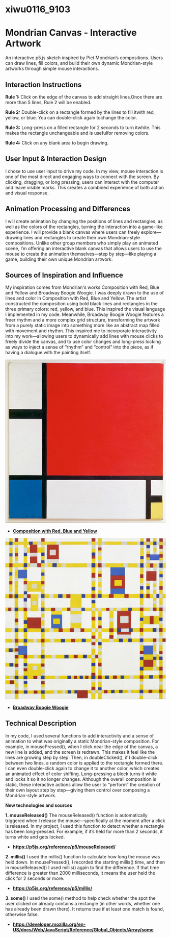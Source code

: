 # xiwu0116_9103
# Mondrian Canvas - Interactive Artwork

An interactive p5.js sketch inspired by Piet Mondrian’s compositions. Users can draw lines, fill colors, and build their own dynamic Mondrian-style artworks through simple mouse interactions.

## Interaction Instructions

**Rule 1:** Click on the edge of the canvas to add straight lines.Once there are more than 5 lines, Rule 2 will be enabled.

**Rule 2:** Double-click on a rectangle formed by the lines to fill itwith red, yellow, or blue. You can double-click again tochange the color.

**Rule 3:** Long-press on a filled rectangle for 2 seconds to turn itwhite. This makes the rectangle unchangeable and is usefulfor removing colors.

**Rule 4:** Click on any blank area to begin drawing.

## User Input & Interaction Design

I chose to use user input to drive my code. In my view, mouse interaction is one of the most direct and engaging ways to connect with the screen. By clicking, dragging, or long pressing, users can interact with the computer and leave visible marks. This creates a combined experience of both action and visual response.

## Animation Processing and Differences

I will create animation by changing the positions of lines and rectangles, as well as the colors of the rectangles, turning the interaction into a game-like experience. I will provide a blank canvas where users can freely explore—drawing lines and rectangles to create their own Mondrian-style compositions. Unlike other group members who simply play an animated scene, I’m offering an interactive blank canvas that allows users to use the mouse to create the animation themselves—step by step—like playing a game, building their own unique Mondrian artwork.

## Sources of Inspiration and Influence

My inspiration comes from Mondrian's works Composition with Red, Blue and Yellow and Broadway Boogie Woogie. I was deeply drawn to the use of lines and color in Composition with Red, Blue and Yellow. The artist constructed the composition using bold black lines and rectangles in the three primary colors: red, yellow, and blue. This inspired the visual language I implemented in my code. Meanwhile, Broadway Boogie Woogie features a freer rhythm and a more complex grid structure, transforming the artwork from a purely static image into something more like an abstract map filled with movement and rhythm. This inspired me to incorporate interactivity into my work—allowing users to dynamically add lines with mouse clicks to freely divide the canvas, and to use color changes and long-press locking as ways to inject a sense of “rhythm” and “control” into the piece, as if having a dialogue with the painting itself.

![Composition with Red, Blue and Yellow](Image/Mondrian_Composition_II_in_Red,_Blue,_and_Yellow.jpg)

- **[Composition with Red, Blue and Yellow](https://en.wikipedia.org/wiki/Composition_with_Red_Blue_and_Yellow)**

![Broadway Boogie Woogie](Image/Broadway_Boogie_Woogie.jpeg)

- **[Broadway Boogie Woogie](https://en.wikipedia.org/wiki/Broadway_Boogie_Woogie)**

## Technical Description

In my code, I used several functions to add interactivity and a sense of animation to what was originally a static Mondrian-style composition. For example, in mousePressed(), when I click near the edge of the canvas, a new line is added, and the screen is redrawn. This makes it feel like the lines are growing step by step. Then, in doubleClicked(), if I double-click between two lines, a random color is applied to the rectangle formed there. I can even double-click again to change it to another color, which creates an animated effect of color shifting. Long-pressing a block turns it white and locks it so it no longer changes. Although the overall composition is static, these interactive actions allow the user to “perform” the creation of their own layout step by step—giving them control over composing a Mondrian-style artwork.

**New technologies and sources**

**1. mouseReleased()**
The mouseReleased() function is automatically triggered when I release the mouse—specifically at the moment after a click is released. In my project, I used this function to detect whether a rectangle has been long-pressed. For example, if it’s held for more than 2 seconds, it turns white and gets locked.
- **https://p5js.org/reference/p5/mouseReleased/**

**2. millis()**
I used the millis() function to calculate how long the mouse was held down. In mousePressed(), I recorded the starting millis() time, and then in mouseReleased() I used millis() again to find the difference. If that time difference is greater than 2000 milliseconds, it means the user held the click for 2 seconds or more.
- **https://p5js.org/reference/p5/millis/**

**3. some()**
I used the some() method to help check whether the spot the user clicked on already contains a rectangle (in other words, whether one has already been drawn there). It returns true if at least one match is found, otherwise false.
- **https://developer.mozilla.org/en-US/docs/Web/JavaScript/Reference/Global_Objects/Array/some**
